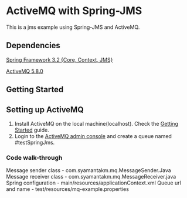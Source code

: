 ActiveMQ with Spring-JMS
=============================

This is a jms example using Spring-JMS and ActiveMQ.


Dependencies
------------

[Spring Framework 3.2 {Core, Context, JMS} ](http://www.springsource.org/)

[ActiveMQ 5.8.0](http://activemq.apache.org/activemq-580-release.html)


Getting Started
---------------

## Setting up ActiveMQ
1. Install ActiveMQ on the local machine(localhost). Check the [Getting Started](http://activemq.apache.org/getting-started.html) guide.
2. Login to the [ActiveMQ admin console](http://localhost:8161/admin) and create a queue named #testSpringJms.


### Code walk-through

Message sender class - com.syamantakm.mq.MessageSender.Java
Message receiver class - com.syamantakm.mq.MessageReceiver.java
Spring configuration  - main/resources/applicationContext.xml
Queue url and name - test/resources/mq-example.properties

